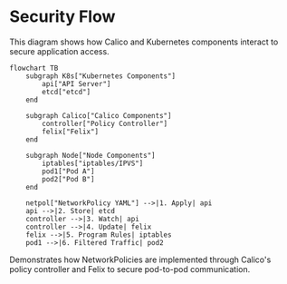 # Security Flow
This diagram shows how Calico and Kubernetes components interact to secure application access.

```mermaid
flowchart TB
    subgraph K8s["Kubernetes Components"]
        api["API Server"]
        etcd["etcd"]
    end

    subgraph Calico["Calico Components"]
        controller["Policy Controller"]
        felix["Felix"]
    end

    subgraph Node["Node Components"]
        iptables["iptables/IPVS"]
        pod1["Pod A"]
        pod2["Pod B"]
    end

    netpol["NetworkPolicy YAML"] -->|1. Apply| api
    api -->|2. Store| etcd
    controller -->|3. Watch| api
    controller -->|4. Update| felix
    felix -->|5. Program Rules| iptables
    pod1 -->|6. Filtered Traffic| pod2
```

Demonstrates how NetworkPolicies are implemented through Calico's policy controller and Felix to secure pod-to-pod communication.
